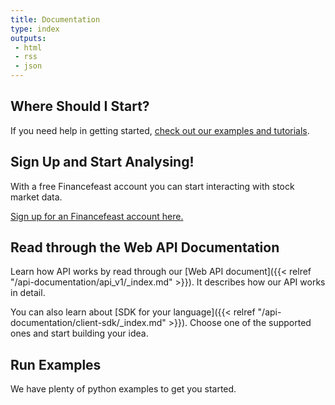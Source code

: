 ```yaml
---
title: Documentation
type: index
outputs:
 - html
 - rss
 - json
---
```


## Where Should I Start?

If you need help in getting started, [check out our examples and tutorials](/get-started-with-financefeast).

## Sign Up and Start Analysing!

With a free Financefeast account you can start interacting with stock market data.

[Sign up for an Financefeast account here.](https://identity.financefeast.io/signup)

## Read through the Web API Documentation

Learn how API works by read through our [Web API document]({{< relref "/api-documentation/api_v1/_index.md" >}}). It
describes how our API works in detail.

You can also learn about [SDK for your language]({{< relref "/api-documentation/client-sdk/_index.md" >}}). Choose
one of the supported ones and start building your idea.

## Run Examples

We have plenty of python examples to get you started.

